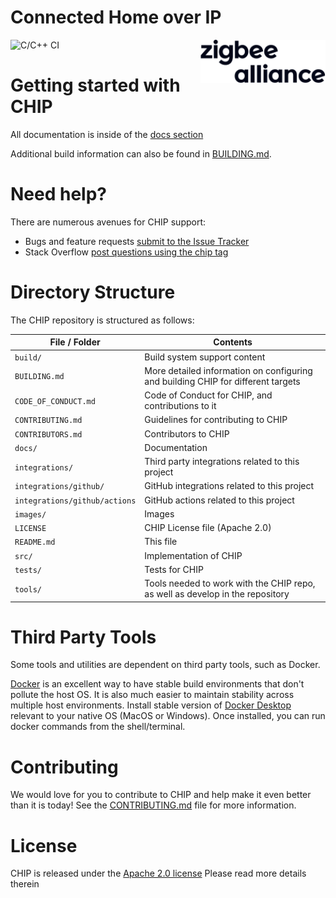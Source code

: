 # Connected Home over IP

![C/C++ CI](https://github.com/project-chip/connectedhomeip/workflows/World%20Build/badge.svg)
<img src="images/logo.svg" width="200px" align="right">

# Getting started with CHIP

All documentation is inside of the [docs section](./docs/README.md)

Additional build information can also be found in [BUILDING.md](./BUILDING.md).

# Need help?

There are numerous avenues for CHIP support:
* Bugs and feature requests [submit to the Issue Tracker](https://github.com/project-chip/connectedhomeip/issues)
* Stack Overflow [post questions using the chip tag](http://stackoverflow.com/questions/tagged/chip)

# Directory Structure

The CHIP repository is structured as follows:

| File / Folder | Contents |
|----|----|
| `build/` | Build system support content |
| `BUILDING.md` | More detailed information on configuring and building CHIP for different targets |
| `CODE_OF_CONDUCT.md` | Code of Conduct for CHIP, and contributions to it |
| `CONTRIBUTING.md` | Guidelines for contributing to CHIP |
| `CONTRIBUTORS.md` | Contributors to CHIP |
| `docs/` | Documentation |
| `integrations/` |  Third party integrations related to this project |
| `integrations/github/` |  GitHub integrations related to this project |
| `integrations/github/actions` |  GitHub actions related to this project |
| `images/` | Images |
| `LICENSE` | CHIP License file (Apache 2.0) |
| `README.md` | This file |
| `src/` | Implementation of CHIP|
| `tests/` | Tests for CHIP |
| `tools/` | Tools needed to work with the CHIP repo, as well as develop in the repository |

# Third Party Tools

Some tools and utilities are dependent on third party tools, such as Docker.

[Docker](https://www.docker.com) is an excellent way to have stable build environments that don't pollute the host OS. It is also much easier to maintain stability across multiple host environments. Install stable version of [Docker Desktop](https://www.docker.com/products/docker-desktop) relevant to your native OS (MacOS or Windows). Once installed, you can run docker commands from the shell/terminal.

# Contributing

We would love for you to contribute to CHIP and help make it even
better than it is today! See the [CONTRIBUTING.md](./CONTRIBUTING.md)
file for more information.


# License

CHIP is released under the [Apache 2.0 license](./LICENSE) Please read more details therein
